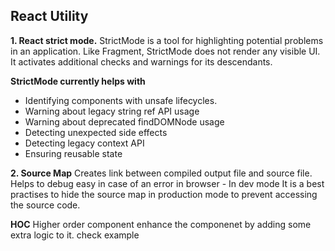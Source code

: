 ## React Utility

**1. React strict mode.**
StrictMode is a tool for highlighting potential problems in an application. Like Fragment, StrictMode does not render any visible UI. It activates additional checks and warnings for its descendants.

**StrictMode currently helps with**

- Identifying components with unsafe lifecycles.
- Warning about legacy string ref API usage
- Warning about deprecated findDOMNode usage
- Detecting unexpected side effects
- Detecting legacy context API
- Ensuring reusable state

**2. Source Map**
Creates link between compiled output file and source file.
Helps to debug easy in case of an error in browser - In dev mode
It is a best practises to hide the source map in production mode to prevent accessing the source code.

**HOC**
Higher order component enhance the componenet by adding some extra logic to it.
check example

